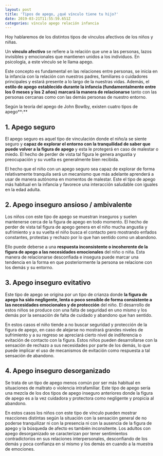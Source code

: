 ```yaml
---
layout: post
title: 'Tipos de apego, ¿qué vínculo tiene tu hijo?'
date: 2019-03-21T11:55:59.651Z
categories: vínculo apego relación infancia
---
```

Hoy hablaremos de los distintos tipos de vínculos afectivos de los niños y niñas.

Un **vínculo afectivo** se refiere a la relación que une a las personas, lazos invisibles y emocionales que mantienen unidos a los individuos. En psicología, a este vínculo se le llama apego.

Este concepto es fundamental en las relaciones entre personas, se inicia en la infancia con la relación con nuestros padres, familiares o cuidadores principales y estará presente a lo largo de la nuestras vidas. Además, el **estilo de apego** **establecido durante la infancia (fundamentalmente entre los 0 meses y los 2 años)** **marcará la manera de relacionarse** tanto con las personas cercanas como con las demás personas de nuestro entorno.

Según la teoría del apego de John Bowlby, existen cuatro tipos de apego**:**

## 1. Apego seguro

El apego seguro es aquel tipo de vinculación donde el niño/a se siente seguro y **capaz de explorar el entorno con la tranquilidad de saber que puede volver a la figura de apego** y esta le protegerá en caso de malestar o miedo. El hecho de perder de vista tal figura le genera angustia y preocupación y su vuelta es generalmente bien recibida. 

El hecho que el niño con un apego seguro sea capaz de explorar de forma relativamente tranquila será un mecanismo que más adelante aprenderá a usar de manera autónoma en momentos de malestar. Este el tipo de apego más habitual en la infancia y favorece una interacción saludable con iguales en la edad adulta. 

## 2. Apego inseguro ansioso / ambivalente

Los niños con este tipo de apego se muestran inseguros y suelen mantenerse cerca de la figura de apego en todo momento. El hecho de perder de vista tal figura de apego genera en el niño mucha angustia y sufrimiento y a su vuelta el niño busca el contacto pero mostrando enfados constantes, protestas y rechazo por lo que han  sentido como un abandono. 

Ello puede deberse a una **respuesta inconsistente o incoherente de la figura de apego a las necesidades emocionales** del niño o niña. Esta manera de relacionarse desconfiada e insegura puede marcar una tendencia en la forma en que posteriormente la persona se relacione con los demás y su entorno.



## 3. Apego inseguro evitativo

Este tipo de apego se origina por un tipo de crianza donde **la figura de apego ha sido negligente, lenta o poco sensible de forma consistente a las necesidades emocionales y de protección** del niño. El desarrollo de estos niños se produce con una falta de seguridad en uno mismo y los demás por la sensación de falta de cuidado y abandono que han sentido.

En estos casos el niño tiende a no buscar seguridad y protección de la figura de apego, en caso de alejarse no mostrará grandes niveles de sufrimiento y a su regreso se apreciará cierto nivel de indiferencia o evitación de contacto con la figura. Estos niños pueden desarrollarse con la sensación de rechazo a sus necesidades por parte de los demás, lo que puede implicar el uso de mecanismos de evitación como respuesta a tal sensación de abandono.



## 4. Apego inseguro desorganizado

Se trata de un tipo de apego menos común por ser más habitual en situaciones de maltrato o violencia intrafamiliar. Este tipo de apego sería una mezcla de los dos tipos de apego inseguro anteriores donde la figura de apego es a la vez cuidadora y protectora como negligente y propicia al abandono.

En estos casos los niños con este tipo de vínculo pueden mostrar reacciones distintas según la situación con la sensación general de no poderse tranquilizar ni con la presencia ni con la ausencia de la figura de apego y la búsqueda de afecto es también inconsitente. Los adultos con apego desorganizado se caracterizan por tener sentimientos contradictorios en sus relaciones interpersonales, desconfiando de los demás y poca confianza en sí mismo y los demás en cuando a la muestra de emociones.
